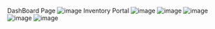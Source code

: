 DashBoard Page
![image](https://github.com/ManeeshMondal/Inventory-Tracker/assets/93001043/fea27104-85c4-4815-a756-9a8eefbbca7a)
Inventory Portal
![image](https://github.com/ManeeshMondal/Inventory-Tracker/assets/93001043/e10f365d-3c2a-43e1-aa56-5ffa513805b4)
![image](https://github.com/ManeeshMondal/Inventory-Tracker/assets/93001043/0dddac6f-e62f-41db-8da6-5868e0a99c55)
![image](https://github.com/ManeeshMondal/Inventory-Tracker/assets/93001043/bf3d7745-1347-4097-9d37-82a6aa1696be)
![image](https://github.com/ManeeshMondal/Inventory-Tracker/assets/93001043/f072c2b0-6673-4d45-9cd8-2d2bf0aeac9f)
![image](https://github.com/ManeeshMondal/Inventory-Tracker/assets/93001043/1482954a-ba7f-45a3-a388-28d34efec508)

